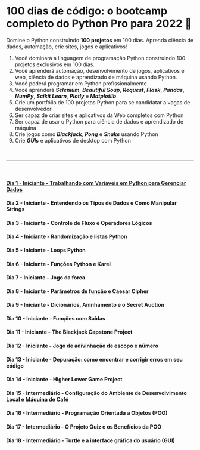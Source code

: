 
# 100 dias de código: o bootcamp completo do Python Pro para 2022 :snake:

Domine o Python construindo **100 projetos** em 100 dias. Aprenda ciência de dados, automação, crie sites, jogos e aplicativos!

1. Você dominará a linguagem de programação Python construindo 100 projetos exclusivos em 100 dias.
2. Você aprenderá automação, desenvolvimento de jogos, aplicativos e web, ciência de dados e aprendizado de máquina usando Python.
3. Você poderá programar em Python profissionalmente
4. Você aprenderá _**Selenium**_, _**Beautiful Soup**_, _**Request**_, _**Flask**_, _**Pandas**_, _**NumPy**_, _**Scikit Learn**_, _**Plotly**_ e _**Matplotlib**_.
5. Crie um portfólio de 100 projetos Python para se candidatar a vagas de desenvolvedor
6. Ser capaz de criar sites e aplicativos da Web completos com Python
7. Ser capaz de usar o Python para ciência de dados e aprendizado de máquina
8. Crie jogos como _**Blackjack**_, _**Pong**_ e _**Snake**_ usando Python
9. Crie _**GUIs**_ e aplicativos de desktop com Python

<br>

---

<br>

#### [Dia 1 - Iniciante - Trabalhando com Variáveis ​​em Python para Gerenciar Dados](https://github.com/mardenmnt/100-days-of-code/tree/main/day_1)

#### Dia 2 - Iniciante - Entendendo os Tipos de Dados e Como Manipular Strings

#### Dia 3 - Iniciante - Controle de Fluxo e Operadores Lógicos

#### Dia 4 - Iniciante - Randomização e listas Python

#### Dia 5 - Iniciante - Loops Python

#### Dia 6 - Iniciante - Funções Python e Karel

#### Dia 7 - Iniciante - Jogo da forca

#### Dia 8 - Iniciante - Parâmetros de função e Caesar Cipher

#### Dia 9 - Iniciante - Dicionários, Aninhamento e o Secret Auction

#### Dia 10 - Iniciante - Funções com Saídas

#### Dia 11 - Iniciante - The Blackjack Capstone Project

#### Dia 12 - Iniciante - Jogo de adivinhação de escopo e número

#### Dia 13 - Iniciante - Depuração: como encontrar e corrigir erros em seu código

#### Dia 14 - Iniciante - Higher Lower Game Project

#### Dia 15 - Intermediário - Configuração do Ambiente de Desenvolvimento Local e Máquina de Café

#### Dia 16 - Intermediário - Programação Orientada a Objetos (POO)

#### Dia 17 - Intermediário - O Projeto Quiz e os Benefícios da POO

#### Dia 18 - Intermediário - Turtle e a interface gráfica do usuário (GUI)
